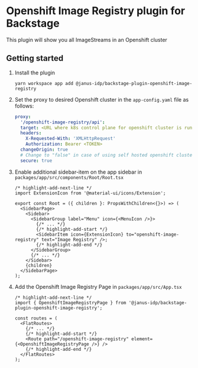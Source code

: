 # Openshift Image Registry plugin for Backstage

This plugin will show you all ImageStreams in an Openshift cluster

## Getting started

1. Install the plugin

   ```console
   yarn workspace app add @janus-idp/backstage-plugin-openshift-image-registry
   ```

2. Set the proxy to desired Openshift cluster in the `app-config.yaml` file as follows:

   ```yaml title="app-config.yaml"
   proxy:
     '/openshift-image-registry/api':
     target: <URL where k8s control plane for openshift cluster is running>
     headers:
       X-Requested-With: 'XMLHttpRequest'
       Authorization: Bearer <TOKEN>
     changeOrigin: true
     # Change to "false" in case of using self hosted openshift cluster with a self-signed certificate
     secure: true
   ```

3. Enable additional sidebar-item on the app sidebar in `packages/app/src/components/Root/Root.tsx`

   ```tsx title="packages/app/src/components/Root/Root.tsx"
   /* highlight-add-next-line */
   import ExtensionIcon from '@material-ui/icons/Extension';

   export const Root = ({ children }: PropsWithChildren<{}>) => (
     <SidebarPage>
       <Sidebar>
         <SidebarGroup label="Menu" icon={<MenuIcon />}>
           {/* ... */}
           {/* highlight-add-start */}
           <SidebarItem icon={ExtensionIcon} to="openshift-image-registry" text="Image Registry" />;
           {/* highlight-add-end */}
         </SidebarGroup>
         {/* ... */}
       </Sidebar>
       {children}
     </SidebarPage>
   );
   ```

4. Add the Openshift Image Registry Page in `packages/app/src/App.tsx`

   ```tsx title="packages/app/src/App.tsx"
   /* highlight-add-next-line */
   import { OpenshiftImageRegistryPage } from '@janus-idp/backstage-plugin-openshift-image-registry';

   const routes = (
     <FlatRoutes>
       {/* ... */}
       {/* highlight-add-start */}
       <Route path="/openshift-image-registry" element={<OpenshiftImageRegistryPage />} />
       {/* highlight-add-end */}
     </FlatRoutes>
   );
   ```
